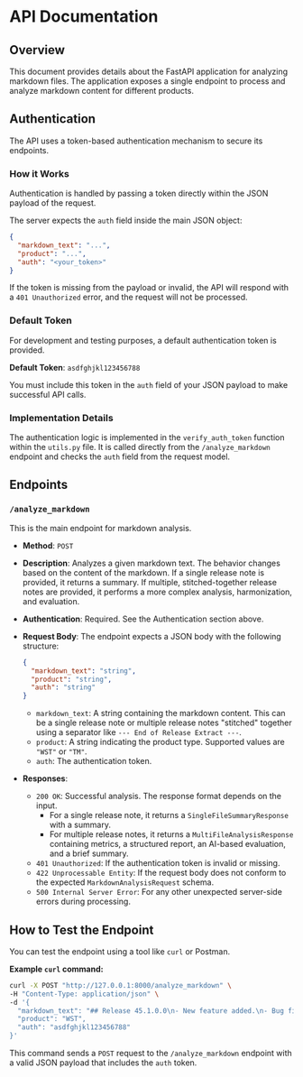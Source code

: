 # API Documentation

## Overview
This document provides details about the FastAPI application for analyzing markdown files. The application exposes a single endpoint to process and analyze markdown content for different products.

## Authentication
The API uses a token-based authentication mechanism to secure its endpoints.

### How it Works
Authentication is handled by passing a token directly within the JSON payload of the request.

The server expects the `auth` field inside the main JSON object:
```json
{
  "markdown_text": "...",
  "product": "...",
  "auth": "<your_token>"
}
```

If the token is missing from the payload or invalid, the API will respond with a `401 Unauthorized` error, and the request will not be processed.

### Default Token
For development and testing purposes, a default authentication token is provided.

**Default Token**: `asdfghjkl123456788`

You must include this token in the `auth` field of your JSON payload to make successful API calls.

### Implementation Details
The authentication logic is implemented in the `verify_auth_token` function within the `utils.py` file. It is called directly from the `/analyze_markdown` endpoint and checks the `auth` field from the request model.

## Endpoints

### `/analyze_markdown`
This is the main endpoint for markdown analysis.

- **Method**: `POST`
- **Description**: Analyzes a given markdown text. The behavior changes based on the content of the markdown. If a single release note is provided, it returns a summary. If multiple, stitched-together release notes are provided, it performs a more complex analysis, harmonization, and evaluation.
- **Authentication**: Required. See the Authentication section above.
- **Request Body**: The endpoint expects a JSON body with the following structure:
    ```json
    {
      "markdown_text": "string",
      "product": "string",
      "auth": "string"
    }
    ```
    - `markdown_text`: A string containing the markdown content. This can be a single release note or multiple release notes "stitched" together using a separator like `--- End of Release Extract ---`.
    - `product`: A string indicating the product type. Supported values are `"WST"` or `"TM"`.
    - `auth`: The authentication token.

- **Responses**:
    - `200 OK`: Successful analysis. The response format depends on the input.
        - For a single release note, it returns a `SingleFileSummaryResponse` with a summary.
        - For multiple release notes, it returns a `MultiFileAnalysisResponse` containing metrics, a structured report, an AI-based evaluation, and a brief summary.
    - `401 Unauthorized`: If the authentication token is invalid or missing.
    - `422 Unprocessable Entity`: If the request body does not conform to the expected `MarkdownAnalysisRequest` schema.
    - `500 Internal Server Error`: For any other unexpected server-side errors during processing.

## How to Test the Endpoint

You can test the endpoint using a tool like `curl` or Postman.

**Example `curl` command:**

```bash
curl -X POST "http://127.0.0.1:8000/analyze_markdown" \
-H "Content-Type: application/json" \
-d '{
  "markdown_text": "## Release 45.1.0.0\n- New feature added.\n- Bug fix for critical issue.",
  "product": "WST",
  "auth": "asdfghjkl123456788"
}'
```

This command sends a `POST` request to the `/analyze_markdown` endpoint with a valid JSON payload that includes the `auth` token. 